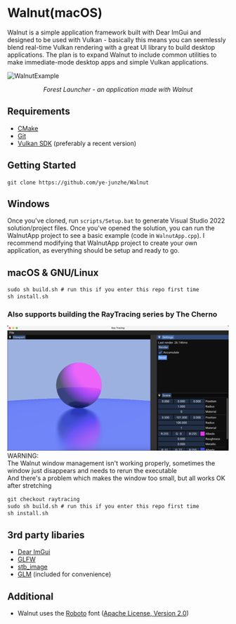 # Walnut(macOS)

Walnut is a simple application framework built with Dear ImGui and designed to be used with Vulkan - basically this means you can seemlessly blend real-time Vulkan rendering with a great UI library to build desktop applications. The plan is to expand Walnut to include common utilities to make immediate-mode desktop apps and simple Vulkan applications.

![WalnutExample](https://hazelengine.com/images/ForestLauncherScreenshot.jpg)
_<center>Forest Launcher - an application made with Walnut</center>_

## Requirements
- [CMake](https://cmake.org)
- [Git](https://git-scm.com)
- [Vulkan SDK](https://vulkan.lunarg.com/sdk/home#windows) (preferably a recent version)

## Getting Started
```
git clone https://github.com/ye-junzhe/Walnut
```
## Windows
Once you've cloned, run `scripts/Setup.bat` to generate Visual Studio 2022 solution/project files. Once you've opened the solution, you can run the WalnutApp project to see a basic example (code in `WalnutApp.cpp`). I recommend modifying that WalnutApp project to create your own application, as everything should be setup and ready to go.

## macOS & GNU/Linux
```
sudo sh build.sh # run this if you enter this repo first time
sh install.sh
```

### Also supports building the RayTracing series by The Cherno
![RayTracingExample](https://github.com/ye-junzhe/Images/blob/main/RayTracing/Sphere.png)
WARNING:\
The Walnut window management isn't working properly, sometimes the window just disappears and needs to rerun the executable\
And there's a problem which makes the window too small, but all works OK after stretching
```
git checkout raytracing
sudo sh build.sh # run this if you enter this repo first time
sh install.sh
```

## 3rd party libaries
- [Dear ImGui](https://github.com/ocornut/imgui)
- [GLFW](https://github.com/glfw/glfw)
- [stb_image](https://github.com/nothings/stb)
- [GLM](https://github.com/g-truc/glm) (included for convenience)

## Additional
- Walnut uses the [Roboto](https://fonts.google.com/specimen/Roboto) font ([Apache License, Version 2.0](https://www.apache.org/licenses/LICENSE-2.0))

